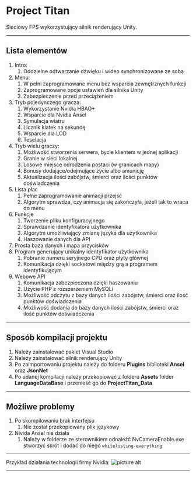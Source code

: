 # Project Titan #
Sieciowy FPS wykorzystujący silnik renderujący Unity.
- - - -
## Lista elementów ##
1. Intro:
    1. Oddzielne odtwarzanie dźwięku i wideo synchronizowane ze sobą
2. Menu:
    1. W pełni zaprogramowane menu bez wsparcia zewnętrznych funkcji
    2. Zaprogramowane opcje ustawień dla silnika Unity
    3. Zabezpieczenie przed przeciążeniem
3. Tryb pojedynczego gracza:
    1. Wykorzystanie Nvidia HBAO+
    2. Wsparcie dla Nvidia Ansel
    3. Symulacja wiatru
    4. Licznik klatek na sekundę
    5. Wsparcie dla LOD
    6. Teselacja
4. Tryb wielu graczy:
   1. Możliwość stworzenia serwera, bycie klientem w jednej aplikacji
   2. Granie w sieci lokalnej
    3. Losowe miejsce odrodzenia postaci (w granicach mapy)
    4. Bonusy dodające/odejmujące życie albo amunicję
    5. Aktualizacja ilości zabójstw, śmierci oraz ilości punktów doświadczenia
5. Lista płac
    1. Pełne zaprogramowanie animacji przejść
    2. Algorytm sprawdza, czy animacja się zakończyła, jeżeli tak to wraca do menu
6. Funkcje
    1. Tworzenie pliku konfiguracyjnego
    2. Sprawdzanie identyfikatora użytkownika
    3. Algorytm umożliwiający zmianę języka dla użytkownika
    4. Haszowanie danych dla API
7. Prosta baza danych i mapa przycisków
8. Program generujący unikalny identyfikator użytkownika
    1. Pobranie numeru seryjnego CPU oraz płyty głównej
    2. Komunikacja dzięki socketowi między grą a programem identyfikującym
9. Webowe API
    1. Komunikacja zabezpieczona dzięki haszowaniu
    2. Użycie PHP z rozszerzeniem MySQLi
    3. Możliwość odczytu z bazy danych ilości zabójstw, śmierci oraz ilość punktów doświadczenia
    4. Możliwość dodania do bazy danych ilości zabójstw, śmierci oraz ilość punktów doświadczenia
- - - -
## Sposób kompilacji projektu ##
1. Należy zainstalować pakiet Visual Studio
2. Należy zainstalować silnik renderujący Unity
3. Po zaimportowaniu projektu należy do folderu **Plugins** biblioteki **Ansel** oraz **JsonNet**
4. Po udanej kompilacji należy przekopiować z folderu **Assets** folder **LanguageDataBase** i przenieść go do **ProjectTitan_Data**
- - - -
## Możliwe problemy ##
1. Po skompilowaniu brak interfejsu
    1. Nie został przekopiowany plik językowy
2. Nivida Ansel nie działa
    1. Należy w folderze ze sterownikiem odnaleźć NvCameraEnable.exe stworzyć skrót i dodać do niego `whitelisting-everything`
- - - -
Przykład działania technologii firmy Nvidia:
 ![picture alt](http://i.imgur.com/Dh1kqXo.png "Nvida <3")
- - - -

